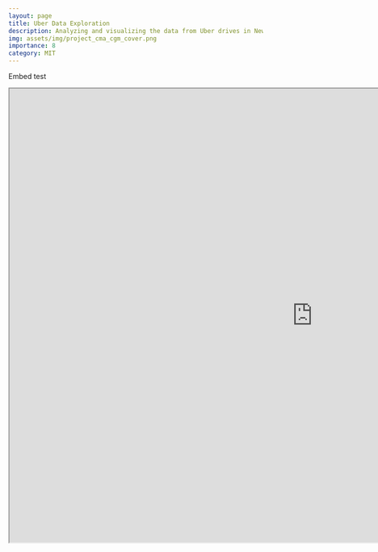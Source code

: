 ```yaml
---
layout: page
title: Uber Data Exploration
description: Analyzing and visualizing the data from Uber drives in New York City.
img: assets/img/project_cma_cgm_cover.png
importance: 8
category: MIT
---
```




Embed test

<iframe src="https://www.maximewolf.com/projects/uber.html" width="1200" height="900"></iframe>
